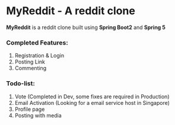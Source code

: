 # MyReddit - A reddit clone 

**MyReddit** is a reddit clone built using **Spring Boot2** and **Spring 5**

[Click here to visit MyReddit]: http://myreddit-env.y2nifjhptb.us-east-2.elasticbeanstalk.com/

### Completed Features:

1. Registration & Login
2. Posting Link
3. Commenting

### Todo-list:

1. Vote (Completed in Dev, some fixes are required in Production)
2. Email Activation (Looking for a email service host in Singapore)
3. Profile page
4. Posting with media